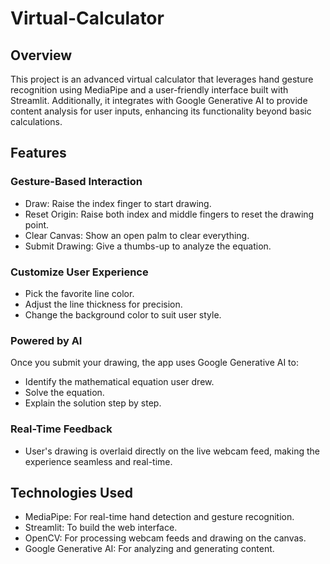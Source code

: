 # Virtual-Calculator

## Overview

This project is an advanced virtual calculator that leverages hand gesture recognition using MediaPipe and a user-friendly interface built with Streamlit. Additionally, it integrates with Google Generative AI to provide content analysis for user inputs, enhancing its functionality beyond basic calculations.

## Features

### Gesture-Based Interaction
 - Draw: Raise the index finger to start drawing.  
 - Reset Origin: Raise both index and middle fingers to reset the drawing point.  
 - Clear Canvas: Show an open palm to clear everything.  
 - Submit Drawing: Give a thumbs-up to analyze the equation.  

### Customize User Experience
 * Pick the favorite line color.  
 * Adjust the line thickness for precision.  
 * Change the background color to suit user style.  

### Powered by AI  
  Once you submit your drawing, the app uses Google Generative AI to:   
   + Identify the mathematical equation user drew.  
   + Solve the equation.  
   + Explain the solution step by step.  

### Real-Time Feedback
  - User's drawing is overlaid directly on the live webcam feed, making the experience seamless and real-time.  


## Technologies Used
* MediaPipe: For real-time hand detection and gesture recognition.
* Streamlit: To build the web interface.
* OpenCV: For processing webcam feeds and drawing on the canvas.
* Google Generative AI: For analyzing and generating content.
